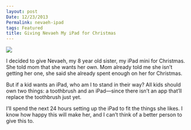 ```yaml
---
layout: post
Date: 12/23/2013
Permalink: nevaeh-ipad
tags: Featured
title: Giving Nevaeh My iPad for Christmas
---
```


![][image-1]

I decided to give Nevaeh, my 8 year old sister, my iPad mini for Christmas. She told mom that she wants her own. Mom already told me she isn’t getting her one, she said she already spent enough on her for Christmas.

But if a kid wants an iPad, who am I to stand in their way? All kids should own two things: a toothbrush and an iPad—since there isn’t an app that’ll replace the toothbrush just yet.

I’ll spend the next 24 hours setting up the iPad to fit the things she likes. I know how happy this will make her, and I can’t think of a better person to give this to.

[image-1]:	http://f.cl.ly/items/0c3I2S2e14190v0T1Z1P/Image.jpg